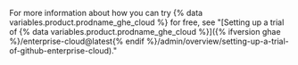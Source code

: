 For more information about how you can try {% data variables.product.prodname_ghe_cloud %} for free, see "[Setting up a trial of {% data variables.product.prodname_ghe_cloud %}]({% ifversion ghae %}/enterprise-cloud@latest{% endif %}/admin/overview/setting-up-a-trial-of-github-enterprise-cloud)."
